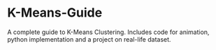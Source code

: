 # K-Means-Guide
A complete guide to K-Means Clustering. Includes code for animation, python implementation and a project on real-life dataset.
